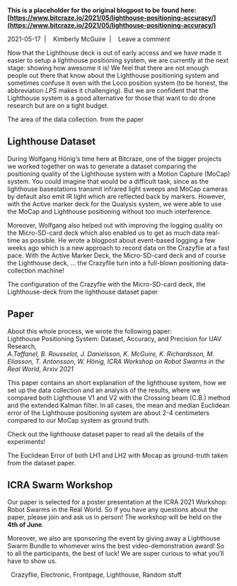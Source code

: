 **This is a placeholder for the original blogpost to be found here: [https://www.bitcraze.io/2021/05/lighthouse-positioning-accuracy/](https://www.bitcraze.io/2021/05/lighthouse-positioning-accuracy/)**

2021-05-17 
 | 
 
Kimberly McGuire 
 | 
 
Leave a comment

Now that the Lighthouse deck is out of early access and we have made it easier to setup a lighthouse positioning system, we are currently at the next stage: showing how awesome it is! We feel that there are not enough people out there that know about the Lighthouse positioning system and sometimes confuse it even with the Loco position system (to be honest, the abbreviation *LPS* makes it challenging). But we are confident that the Lighthouse system is a good alternative for those that want to do drone research but are on a tight budget.

The area of the data collection. from the paper

Lighthouse Dataset
------------------

During Wolfgang Hönig‘s time here at Bitcraze, one of the bigger projects we worked together on was to generate a dataset comparing the positioning quality of the Lighthouse system with a Motion Capture (MoCap) system. You could imagine that would be a difficult task, since as the lighthouse basestations transmit infrared light sweeps and MoCap cameras by default also emit IR light which are reflected back by markers. However, with the Active marker deck for the Qualysis system, we were able to use the MoCap and Lighthouse positioning without too much interference.

Moreover, Wolfgang also helped out with improving the logging quality on the Micro-SD-card deck which also enabled us to get as much data real-time as possible. He wrote a blogpost about event-based logging a few weeks ago which is a new approach to record data on the Crazyflie at a fast pace. With the Active Marker Deck, the Micro-SD-card deck and of course the Lighthouse deck, … the Crazyflie turn into a full-blown positioning data-collection machine!

The configuration of the Crazyflie with the Micro-SD-card deck, the Lighthouse-deck from the lighthouse dataset paper

Paper
-----

About this whole process, we wrote the following paper:   
 Lighthouse Positioning System: Dataset, Accuracy, and Precision for UAV Research,   
 *A.Taffanel, B. Rousselot, J. Danielsson, K. McGuire, K. Richardsson, M. Eliasson, T. Antonsson, W. Hönig, ICRA Workshop on Robot Swarms in the Real World*, Arxiv *2021*

This paper contains an short explanation of the lighthouse system, how we set up the data collection and an analysis of the results, where we compared both Lighthouse V1 and V2 with the Crossing beam (C.B.) method and the extended Kalman filter. In all cases, the mean and median Euclidean error of the Lighthouse positioning system are about 2-4 centimeters compared to our MoCap system as ground truth.

Check out the lighthouse dataset paper to read all the details of the experiments!

The Euclidean Error of both LH1 and LH2 with Mocap as ground-truth taken from the dataset paper.

ICRA Swarm Workshop
-------------------

Our paper is selected for a poster presentation at the ICRA 2021 Workshop: Robot Swarms in the Real World. So if you have any questions about the paper, please join and ask us in person! The workshop will be held on the **4th of June**.

Moreover, we also are sponsoring the event by giving away a Lighthouse Swarm Bundle to whomever wins the best video-demonstration award! So to all the participants, the best of luck! We are super curious to what you’ll have to show us.

 
Crazyflie, Electronic, Frontpage, Lighthouse, Random stuff